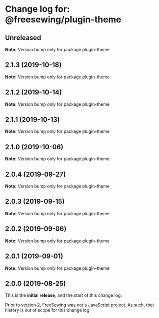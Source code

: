 # Change log for: @freesewing/plugin-theme


## Unreleased

**Note:** Version bump only for package plugin-theme


## 2.1.3 (2019-10-18)

**Note:** Version bump only for package plugin-theme


## 2.1.2 (2019-10-14)

**Note:** Version bump only for package plugin-theme


## 2.1.1 (2019-10-13)

**Note:** Version bump only for package plugin-theme


## 2.1.0 (2019-10-06)

**Note:** Version bump only for package plugin-theme


## 2.0.4 (2019-09-27)

**Note:** Version bump only for package plugin-theme


## 2.0.3 (2019-09-15)

**Note:** Version bump only for package plugin-theme


## 2.0.2 (2019-09-06)

**Note:** Version bump only for package plugin-theme


## 2.0.1 (2019-09-01)

**Note:** Version bump only for package plugin-theme




## 2.0.0 (2019-08-25)

This is the **initial release**, and the start of this change log.

Prior to version 2, FreeSewing was not a JavaScript project.
As such, that history is out of scope for this change log.
